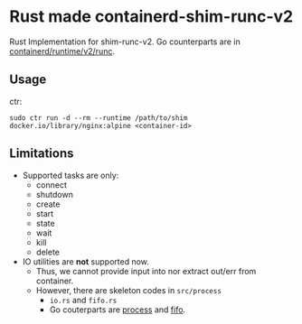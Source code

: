 # Rust made containerd-shim-runc-v2 

Rust Implementation for shim-runc-v2.
Go counterparts are in [containerd/runtime/v2/runc](https://github.com/containerd/containerd/tree/main/runtime/v2/runc).

## Usage
ctr: 
```shell
sudo ctr run -d --rm --runtime /path/to/shim docker.io/library/nginx:alpine <container-id>
```

## Limitations
- Supported tasks are only:
    - connect
    - shutdown
    - create
    - start
    - state
    - wait
    - kill
    - delete
- IO utilities are **not** supported now.
    - Thus, we cannot provide input into nor extract out/err from container.
    - However, there are skeleton codes in `src/process`
        - `io.rs` and `fifo.rs`
        - Go couterparts are [process](https://github.com/containerd/containerd/tree/main/pkg/process) and [fifo](https://github.com/containerd/fifo).

